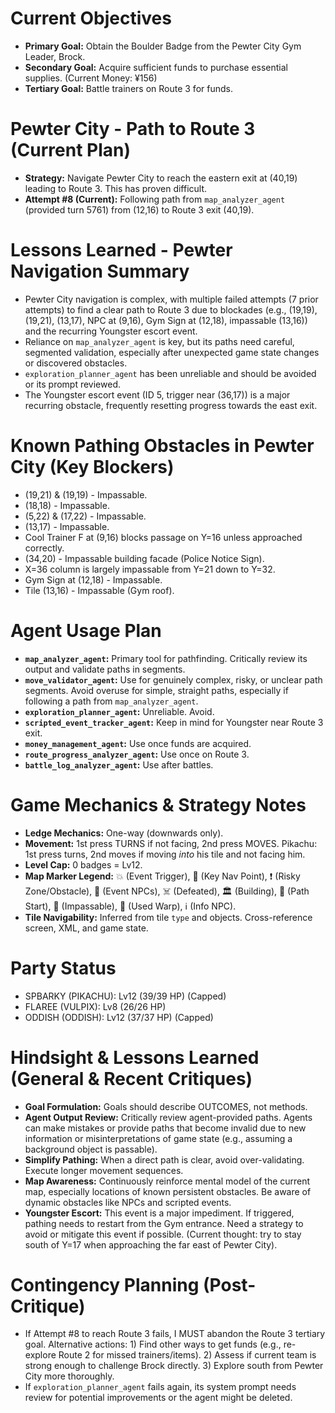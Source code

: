# Current Objectives
*   **Primary Goal:** Obtain the Boulder Badge from the Pewter City Gym Leader, Brock.
*   **Secondary Goal:** Acquire sufficient funds to purchase essential supplies. (Current Money: ¥156)
*   **Tertiary Goal:** Battle trainers on Route 3 for funds.

# Pewter City - Path to Route 3 (Current Plan)
*   **Strategy:** Navigate Pewter City to reach the eastern exit at (40,19) leading to Route 3. This has proven difficult.
*   **Attempt #8 (Current):** Following path from `map_analyzer_agent` (provided turn 5761) from (12,16) to Route 3 exit (40,19).

# Lessons Learned - Pewter Navigation Summary
*   Pewter City navigation is complex, with multiple failed attempts (7 prior attempts) to find a clear path to Route 3 due to blockades (e.g., (19,19), (19,21), (13,17), NPC at (9,16), Gym Sign at (12,18), impassable (13,16)) and the recurring Youngster escort event.
*   Reliance on `map_analyzer_agent` is key, but its paths need careful, segmented validation, especially after unexpected game state changes or discovered obstacles.
*   `exploration_planner_agent` has been unreliable and should be avoided or its prompt reviewed.
*   The Youngster escort event (ID 5, trigger near (36,17)) is a major recurring obstacle, frequently resetting progress towards the east exit.

# Known Pathing Obstacles in Pewter City (Key Blockers)
*   (19,21) & (19,19) - Impassable.
*   (18,18) - Impassable.
*   (5,22) & (17,22) - Impassable.
*   (13,17) - Impassable.
*   Cool Trainer F at (9,16) blocks passage on Y=16 unless approached correctly.
*   (34,20) - Impassable building facade (Police Notice Sign).
*   X=36 column is largely impassable from Y=21 down to Y=32.
*   Gym Sign at (12,18) - Impassable.
*   Tile (13,16) - Impassable (Gym roof).

# Agent Usage Plan
*   **`map_analyzer_agent`:** Primary tool for pathfinding. Critically review its output and validate paths in segments.
*   **`move_validator_agent`:** Use for genuinely complex, risky, or unclear path segments. Avoid overuse for simple, straight paths, especially if following a path from `map_analyzer_agent`.
*   **`exploration_planner_agent`:** Unreliable. Avoid.
*   **`scripted_event_tracker_agent`:** Keep in mind for Youngster near Route 3 exit.
*   **`money_management_agent`:** Use once funds are acquired.
*   **`route_progress_analyzer_agent`:** Use once on Route 3.
*   **`battle_log_analyzer_agent`:** Use after battles.

# Game Mechanics & Strategy Notes
*   **Ledge Mechanics:** One-way (downwards only).
*   **Movement:** 1st press TURNS if not facing, 2nd press MOVES. Pikachu: 1st press turns, 2nd moves if moving *into* his tile and not facing him.
*   **Level Cap:** 0 badges = Lv12.
*   **Map Marker Legend:** 💥 (Event Trigger), 🎯 (Key Nav Point), ❗ (Risky Zone/Obstacle), 💁 (Event NPCs), ☠️ (Defeated), 🏛️ (Building), 📍 (Path Start), 🧱 (Impassable), 🚪 (Used Warp), ℹ️ (Info NPC).
*   **Tile Navigability:** Inferred from tile `type` and objects. Cross-reference screen, XML, and game state.

# Party Status
*   SPBARKY (PIKACHU): Lv12 (39/39 HP) (Capped)
*   FLAREE (VULPIX): Lv8 (26/26 HP)
*   ODDISH (ODDISH): Lv12 (37/37 HP) (Capped)

# Hindsight & Lessons Learned (General & Recent Critiques)
*   **Goal Formulation:** Goals should describe OUTCOMES, not methods.
*   **Agent Output Review:** Critically review agent-provided paths. Agents can make mistakes or provide paths that become invalid due to new information or misinterpretations of game state (e.g., assuming a background object is passable).
*   **Simplify Pathing:** When a direct path is clear, avoid over-validating. Execute longer movement sequences.
*   **Map Awareness:** Continuously reinforce mental model of the current map, especially locations of known persistent obstacles. Be aware of dynamic obstacles like NPCs and scripted events.
*   **Youngster Escort:** This event is a major impediment. If triggered, pathing needs to restart from the Gym entrance. Need a strategy to avoid or mitigate this event if possible. (Current thought: try to stay south of Y=17 when approaching the far east of Pewter City).

# Contingency Planning (Post-Critique)
*   If Attempt #8 to reach Route 3 fails, I MUST abandon the Route 3 tertiary goal. Alternative actions: 1) Find other ways to get funds (e.g., re-explore Route 2 for missed trainers/items). 2) Assess if current team is strong enough to challenge Brock directly. 3) Explore south from Pewter City more thoroughly.
*   If `exploration_planner_agent` fails again, its system prompt needs review for potential improvements or the agent might be deleted.
